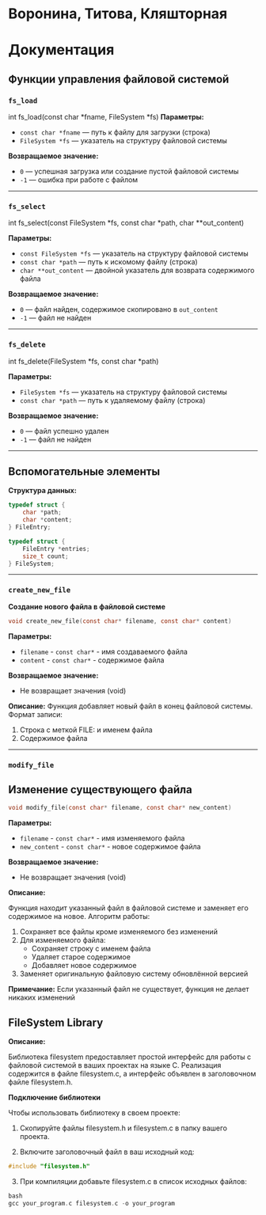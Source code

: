 # Воронина, Титова, Кляшторная
# Документация
## Функции управления файловой системой
### **`fs_load`**  
int fs_load(const char *fname, FileSystem *fs)
**Параметры:**  
- `const char *fname` — путь к файлу для загрузки (строка)  
- `FileSystem *fs`    — указатель на структуру файловой системы  

**Возвращаемое значение:**  
- `0` — успешная загрузка или создание пустой файловой системы  
- `-1` — ошибка при работе с файлом  

---

### **`fs_select`**  

int fs_select(const FileSystem *fs, const char *path, char **out_content)

**Параметры:**  
- `const FileSystem *fs` — указатель на структуру файловой системы  
- `const char *path`     — путь к искомому файлу (строка)  
- `char **out_content`   — двойной указатель для возврата содержимого файла  

**Возвращаемое значение:**  
- `0` — файл найден, содержимое скопировано в `out_content`  
- `-1` — файл не найден  

---

### **`fs_delete`**  

int fs_delete(FileSystem *fs, const char *path)

**Параметры:**  
- `FileSystem *fs`    — указатель на структуру файловой системы  
- `const char *path`  — путь к удаляемому файлу (строка)  

**Возвращаемое значение:**  
- `0` — файл успешно удален  
- `-1` — файл не найден  

---

## Вспомогательные элементы
**Структура данных:**  
```c
typedef struct {
    char *path;     
    char *content;  
} FileEntry;

typedef struct {
    FileEntry *entries;  
    size_t count;       
} FileSystem;
```

---

### **`create_new_file`**
**Создание нового файла в файловой системе**

```c
void create_new_file(const char* filename, const char* content)
```

**Параметры:**

- `filename` - `const char*` - имя создаваемого файла
- `content` - `const char*` - содержимое файла

**Возвращаемое значение:**

- Не возвращает значения (void)

**Описание:**
Функция добавляет новый файл в конец файловой системы. Формат записи:

1. Строка с меткой FILE: и именем файла
2. Содержимое файла

---

### **`modify_file`**
## Изменение существующего файла

```c
void modify_file(const char* filename, const char* new_content)
```

**Параметры:**

- `filename` - `const char*` - имя изменяемого файла
- `new_content` - `const char*` - новое содержимое файла

**Возвращаемое значение:**

- Не возвращает значения (void)

**Описание:**

Функция находит указанный файл в файловой системе и заменяет его содержимое на новое. Алгоритм работы:
1. Сохраняет все файлы кроме изменяемого без изменений
2. Для изменяемого файла:
    - Сохраняет строку с именем файла
    - Удаляет старое содержимое
    - Добавляет новое содержимое
3. Заменяет оригинальную файловую систему обновлённой версией

**Примечание:**
Если указанный файл не существует, функция не делает никаких изменений

## FileSystem Library

**Описание:**

Библиотека filesystem предоставляет простой интерфейс для работы с файловой системой в ваших проектах на языке C. Реализация содержится в файле filesystem.c, а интерфейс объявлен в заголовочном файле filesystem.h.


**Подключение библиотеки**

Чтобы использовать библиотеку в своем проекте:

1. Скопируйте файлы filesystem.h и filesystem.c в папку вашего проекта.

2. Включите заголовочный файл в ваш исходный код:

```c
#include "filesystem.h"
```

3. При компиляции добавьте filesystem.c в список исходных файлов:

```c
bash
gcc your_program.c filesystem.c -o your_program
```
